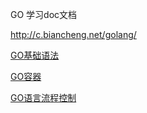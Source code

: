 GO 学习doc文档

http://c.biancheng.net/golang/


[GO基础语法](c1/GO基础语法.md)

[GO容器](c2/GO容器.md)

[GO语言流程控制](c3/Go语言流程控制.md)
